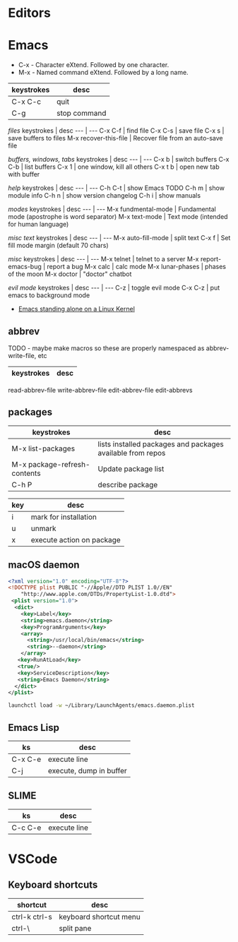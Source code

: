 # Editors

# Emacs

- C-x - Character eXtend. Followed by one character.
- M-x - Named command eXtend. Followed by a long name.

keystrokes | desc
---        | ---
C-x C-c    | quit
C-g        | stop command

*files*
keystrokes            | desc
---                   | ---
C-x C-f               | find file
C-x C-s               | save file
C-x s                 | save buffers to files
M-x recover-this-file | Recover file from an auto-save file

*buffers, windows, tabs*
keystrokes | desc
---        | ---
C-x b      | switch buffers
C-x C-b    | list buffers
C-x 1      | one window, kill all others
C-x t b    | open new tab with buffer

*help*
keystrokes | desc
---        | ---
C-h C-t    | show Emacs TODO
C-h m      | show module info
C-h n      | show version changelog
C-h i      | show manuals

*modes*
keystrokes          | desc
---                 | ---
M-x fundmental-mode | Fundamental mode (apostrophe is word separator)
M-x text-mode       | Text mode (intended for human language)

*misc text*
keystrokes         | desc
---                | ---
M-x auto-fill-mode | split text
C-x f              | Set fill mode margin (default 70 chars)

*misc*
keystrokes           | desc
---                  | ---
M-x telnet           | telnet to a server
M-x report-emacs-bug | report a bug
M-x calc             | calc mode
M-x lunar-phases             | phases of the moon
M-x doctor | "doctor" chatbot

*evil mode*
keystrokes | desc
---        | ---
C-z        | toggle evil mode
C-x C-z    | put emacs to background mode

- [Emacs standing alone on a Linux Kernel](http://www.informatimago.com/linux/emacs-on-user-mode-linux.html)

## abbrev

TODO - maybe make macros so these are properly namespaced as abbrev-write-file, etc

keystrokes | desc
---        | ---
read-abbrev-file
write-abbrev-file
edit-abbrev-file
edit-abbrevs

## packages

keystrokes                   | desc
---                          | ---
M-x list-packages            | lists installed packages and packages available from repos
M-x package-refresh-contents | Update package list
C-h P <package>              | describe package

key | desc
--- | ---
i   | mark for installation
u   | unmark
x   | execute action on package

## macOS daemon

```xml
<?xml version="1.0" encoding="UTF-8"?>
<!DOCTYPE plist PUBLIC "-//Apple//DTD PLIST 1.0//EN"
    "http://www.apple.com/DTDs/PropertyList-1.0.dtd">
 <plist version="1.0">
  <dict>
    <key>Label</key>
    <string>emacs.daemon</string>
    <key>ProgramArguments</key>
    <array>
      <string>/usr/local/bin/emacs</string>
      <string>--daemon</string>
    </array>
   <key>RunAtLoad</key>
   <true/>
   <key>ServiceDescription</key>
   <string>Emacs Daemon</string>
  </dict>
</plist>
```

```bash
launchctl load -w ~/Library/LaunchAgents/emacs.daemon.plist
```

## Emacs Lisp

ks      | desc
---     | ---
C-x C-e | execute line
C-j     | execute, dump in buffer

## SLIME

ks      | desc
---     | ---
C-c C-e | execute line


# VSCode

## Keyboard shortcuts

shortcut      | desc
---           | ---
ctrl-k ctrl-s | keyboard shortcut menu
ctrl-\        | split pane
